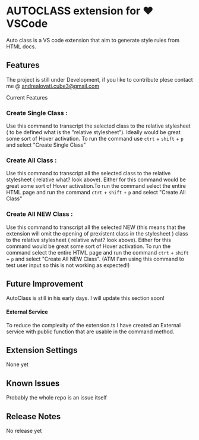 # AUTOCLASS extension for ❤️ VSCode

Auto class is a VS code extension that aim to generate style rules from HTML docs.

## Features

The project is still under Development, if you like to contribute plese contact me @ andrealovati.cube3@gmail.com

Current Features

### Create Single Class :
Use this command to transcript the selected class to the relative stylesheet ( to be defined what is the "relative stylesheet"). Ideally would be great some sort of Hover activation. To run the command use ```ctrt``` + ```shift``` + ```p``` and select "Create Single Class"

### Create All Class :
Use this command to transcript all the selected class to the relative stylesheet ( relative what? look above).
Either for this command would be great some sort of Hover activation.To run the command select the entire HTML page and run the command ```ctrt``` + ```shift``` + ```p```  and select "Create All Class"

### Create All NEW Class :
Use this command to transcript all the selected NEW (this means that the extension will omit the opening of prexistent class in the stylesheet ) class to the relative stylesheet ( relative what? look above).
Either for this command would be great some sort of Hover activation. To run the command select the entire HTML page and run the command ```ctrt``` + ```shift``` + ```p```  and select "Create All NEW Class". 
(ATM I'am using this command to test user input so this is not working as expected!)



## Future Improvement 

AutoClass is still in his early days. I will update this section soon!

#### External Service 
To reduce the complexity of the extension.ts I have created an External service with public function that are usable in the command method. 


## Extension Settings

None yet

## Known Issues

Probably the whole repo is an issue itself

## Release Notes

No release yet
